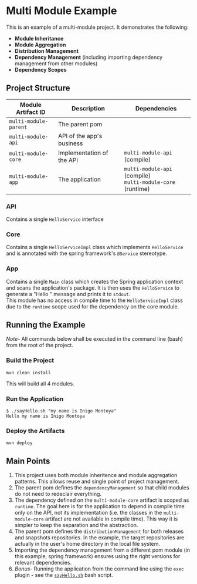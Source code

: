 # Multi Module Example

This is an example of a multi-module project. It demonstrates the following:

* **Module Inheritance**
* **Module Aggregation**
* **Distribution Management**
* **Dependency Management** (including importing dependency management from other modules)
* **Dependency Scopes**

## Project Structure

| Module Artifact ID    | Description               | Dependencies                 |
| --------------------- | ------------------------- | ---------------------------- |
| `multi-module-parent` | The parent pom            |                              |
| `multi-module-api`    | API of the app's business |                              |
| `multi-module-core`   | Implementation of the API | `multi-module-api` (compile) |
| `multi-module-app`    | The application           | `multi-module-api` (compile) <br> `multi-module-core` (runtime) |

### API

Contains a single `HelloService` interface

### Core

Contains a single `HelloServiceImpl` class which implements `HelloService` 
and is annotated with the spring framework's `@Service` stereotype.

### App

Contains a single `Main` class which creates the Spring application context and scans the application's package.
It is then uses the `HelloService` to generate a "Hello <name>" message and prints it to `stdout`.  
This module has no access in compile time to the `HelloServiceImpl` class 
due to the `runtime` scope used for the dependency on the core module.

## Running the Example

*Note-* All commands below shall be executed in the command line (bash) from the root of the project.

### Build the Project

```
mvn clean install
```

This will build all 4 modules.

### Run the Application

```
$ ./sayHello.sh "my name is Inigo Montoya"
Hello my name is Inigo Montoya
```

### Deploy the Artifacts

```
mvn deploy
```

## Main Points

1. This project uses both module inheritence and module aggregation patterns. This allows reuse and single point of project management.
1. The parent pom defines the `dependencyManagement` so that child modules do not need to redeclair everything.
1. The dependency defined on the `multi-module-core` artifact is scoped as `runtime`. 
   The goal here is for the application to depend in compile time only on the API, not its implementation 
   (i.e. the classes in the `multi-module-core` artifact are not available in compile time). 
   This way it is simpler to keep the separation and the abstraction.
1. The parent pom defines the `distributionManagement` for both releases and snapshots repositories. 
   In the example, the target repositories are actually in the user's home directory in the local file system.
1. Importing the dependency management from a different pom module (in this example, spring framework) 
   ensures using the right versions for relevant dependencies.
1. *Bonus-* Running the application from the command line using the `exec` plugin - see the [`sayHello.sh`](sayHello.sh) bash script.
